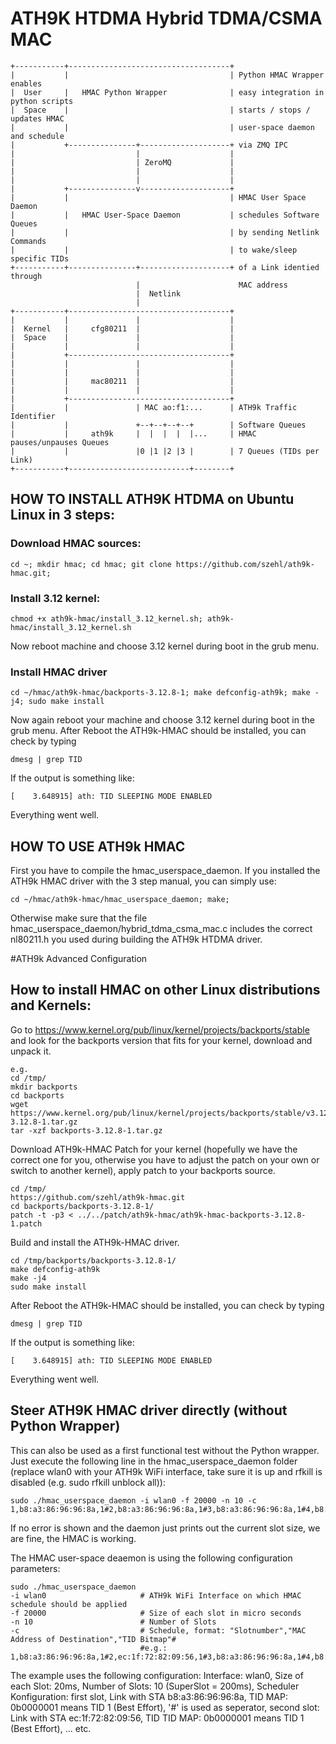 # ATH9K HTDMA Hybrid TDMA/CSMA MAC 
```
+-----------+------------------------------------+
|           |                                    | Python HMAC Wrapper enables
|  User     |   HMAC Python Wrapper              | easy integration in python scripts
|  Space    |                                    | starts / stops / updates HMAC
|           |                                    | user-space daemon and schedule
|           +---------------+--------------------+ via ZMQ IPC
|                           |                    |
|                           | ZeroMQ             |
|                           |                    |
|                           |                    |  
|           +---------------v--------------------+  
|           |                                    | HMAC User Space Daemon  
|           |   HMAC User-Space Daemon           | schedules Software Queues  
|           |                                    | by sending Netlink Commands  
|           |                                    | to wake/sleep specific TIDs  
+-----------+---------------+--------------------+ of a Link identied through  
                            |                      MAC address  
                            |  Netlink  
                            |  
+-----------+------------------------------------+
|           |               |                    |
|  Kernel   |     cfg80211  |                    |
|  Space    |               |                    |
|           |               |                    |
|           +------------------------------------+
|           |               |                    |
|           |               |                    |
|           |     mac80211  |                    |
|           |               |                    |
|           +------------------------------------+
|           |               | MAC ao:f1:...      | ATH9k Traffic Identifier
|           |               +--+--+--+--+        | Software Queues
|           |     ath9k     |  |  |  |  |...     | HMAC pauses/unpauses Queues
|           |               |0 |1 |2 |3 |        | 7 Queues (TIDs per Link)
+-----------+---------------------------+--------+
```


## HOW TO INSTALL ATH9K HTDMA on Ubuntu Linux in 3 steps: 
### Download HMAC sources:
```
cd ~; mkdir hmac; cd hmac; git clone https://github.com/szehl/ath9k-hmac.git; 
```
### Install 3.12 kernel:
```
chmod +x ath9k-hmac/install_3.12_kernel.sh; ath9k-hmac/install_3.12_kernel.sh
```
Now reboot machine and choose 3.12 kernel during boot in the grub menu.

### Install HMAC driver

```
cd ~/hmac/ath9k-hmac/backports-3.12.8-1; make defconfig-ath9k; make -j4; sudo make install
```
Now again reboot your machine and choose 3.12 kernel during boot in the grub menu.
After Reboot the ATH9k-HMAC should be installed, you can check by typing
```
dmesg | grep TID
```
If the output is something like:
```
[    3.648915] ath: TID SLEEPING MODE ENABLED
```
Everything went well.

## HOW TO USE ATH9k HMAC
First you have to compile the hmac_userspace_daemon.
If you installed the ATH9k HMAC driver with the 3 step manual, you can simply use:
```
cd ~/hmac/ath9k-hmac/hmac_userspace_daemon; make;
```
Otherwise make sure that the file hmac_userspace_daemon/hybrid_tdma_csma_mac.c includes the correct nl80211.h you used during building the ATH9k HTDMA driver.


#ATH9k Advanced Configuration

## How to install HMAC on other Linux distributions and Kernels:

Go to  https://www.kernel.org/pub/linux/kernel/projects/backports/stable
and look for the backports version that fits for your kernel, download and unpack  it.
```
e.g.
cd /tmp/
mkdir backports
cd backports
wget https://www.kernel.org/pub/linux/kernel/projects/backports/stable/v3.12.8/backports-3.12.8-1.tar.gz
tar -xzf backports-3.12.8-1.tar.gz
```
Download ATH9k-HMAC Patch for your kernel (hopefully we have the correct one for you, otherwise you have to adjust the patch on your own or switch to another kernel), apply patch to your backports source.
```
cd /tmp/
https://github.com/szehl/ath9k-hmac.git
cd backports/backports-3.12.8-1/
patch -t -p3 < ../../patch/ath9k-hmac/ath9k-hmac-backports-3.12.8-1.patch
```
Build and install the ATH9k-HMAC driver.
```
cd /tmp/backports/backports-3.12.8-1/
make defconfig-ath9k
make -j4
sudo make install
```
After Reboot the ATH9k-HMAC should be installed, you can check by typing
```
dmesg | grep TID
```
If the output is something like:
```
[    3.648915] ath: TID SLEEPING MODE ENABLED
```
Everything went well.


## Steer ATH9K HMAC driver directly (without Python Wrapper)
This can also be used as a first functional test without the Python wrapper. Just execute the following line in the hmac_userspace_daemon folder (replace wlan0 with your ATH9k WiFi interface, take sure it is up and rfkill is disabled (e.g. sudo rfkill unblock all)):
```
sudo ./hmac_userspace_daemon -i wlan0 -f 20000 -n 10 -c 1,b8:a3:86:96:96:8a,1#2,b8:a3:86:96:96:8a,1#3,b8:a3:86:96:96:8a,1#4,b8:a3:86:96:96:8a,1#6,ec:1f:72:82:09:56,1#7,ec:1f:72:82:09:56,1#8,ec:1f:72:82:09:56,1#9,ec:1f:72:82:09:56,1
```
If no error is shown and the daemon just prints out the current slot size, we are fine, the HMAC is working.


The HMAC user-space deaemon is using the following configuration parameters:
```
sudo ./hmac_userspace_daemon 
-i wlan0                     # ATH9k WiFi Interface on which HMAC schedule should be applied
-f 20000                     # Size of each slot in micro seconds
-n 10                        # Number of Slots
-c                           # Schedule, format: "Slotnumber","MAC Address of Destination","TID Bitmap"#
                             #e.g.:
1,b8:a3:86:96:96:8a,1#2,ec:1f:72:82:09:56,1#3,b8:a3:86:96:96:8a,1#4,b8:a3:86:96:96:8a,1#6,ec:1f:72:82:09:56,1#7,ec:1f:72:82:09:56,1#8,ec:1f:72:82:09:56,1#9,ec:1f:72:82:09:56,1
```
The example uses the following configuration: Interface: wlan0, Size of each Slot: 20ms, Number of Slots: 10 (SuperSlot = 200ms), Scheduler Konfiguration: first slot, Link with STA b8:a3:86:96:96:8a, TID MAP: 0b0000001 means TID 1 (Best Effort), '#' is used as seperator, second slot: Link with STA ec:1f:72:82:09:56, TID TID MAP: 0b0000001 means TID 1 (Best Effort), ... etc.
